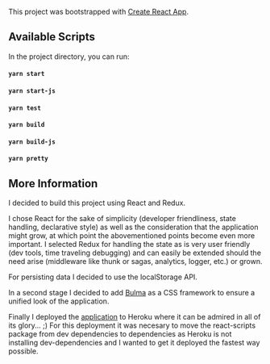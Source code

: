 This project was bootstrapped with [Create React App](https://github.com/facebook/create-react-app).

## Available Scripts

In the project directory, you can run:

#### `yarn start`
#### `yarn start-js`
#### `yarn test`
#### `yarn build`
#### `yarn build-js`
#### `yarn pretty`

## More Information

I decided to build this project using React and Redux.

I chose React for the sake of simplicity (developer friendliness, state handling, declarative style) as well as the consideration that the application might grow, at which point the abovementioned points become even more important. I selected Redux for handling the state as is very user friendly (dev tools, time traveling debugging) and can easily be extended should the need arise (middleware like thunk or sagas, analytics, logger, etc.) or grown.

For persisting data I decided to use the localStorage API.

In a second stage I decided to add [Bulma](https://bulma.io/) as a CSS framework to ensure a unified look of the application.

Finally I deployed the [application](https://react-redux-contact-list-gig.herokuapp.com/) to Heroku where it can be admired in all of its glory... ;) 
For this deployment it was necesary to move the react-scripts package from dev dependencies to dependencies as Heroku is not installing dev-dependencies and I wanted to get it deployed the fastest way possible.

